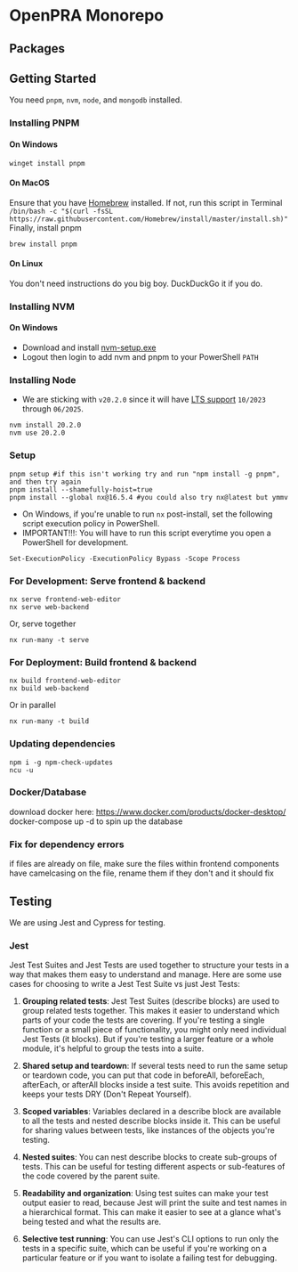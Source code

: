 # OpenPRA Monorepo

## Packages

## Getting Started

You need `pnpm`, `nvm`, `node`, and `mongodb` installed.

### Installing PNPM

#### On Windows

```shell
winget install pnpm
```

#### On MacOS

Ensure that you have [Homebrew](https://brew.sh) installed.
If not, run this script in Terminal `/bin/bash -c "$(curl -fsSL https://raw.githubusercontent.com/Homebrew/install/master/install.sh)"`
Finally, install pnpm

```shell
brew install pnpm
```

#### On Linux

You don't need instructions do you big boy. DuckDuckGo it if you do.

### Installing NVM

#### On Windows

- Download and install [nvm-setup.exe](https://github.com/coreybutler/nvm/releases)
- Logout then login to add nvm and pnpm to your PowerShell `PATH`

### Installing Node

- We are sticking with `v20.2.0` since it will have [LTS support](https://nodejs.dev/en/about/releases/) `10/2023` through `06/2025`.

```shell
nvm install 20.2.0
nvm use 20.2.0
```

### Setup

```shell
pnpm setup #if this isn't working try and run "npm install -g pnpm", and then try again
pnpm install --shamefully-hoist=true
pnpm install --global nx@16.5.4 #you could also try nx@latest but ymmv
```

- On Windows, if you're unable to run `nx` post-install, set the following script execution policy in PowerShell.
- IMPORTANT!!!: You will have to run this script everytime you open a PowerShell for development.

```shell
Set-ExecutionPolicy -ExecutionPolicy Bypass -Scope Process
```

### For Development: Serve frontend & backend

```shell
nx serve frontend-web-editor
nx serve web-backend
```

Or, serve together

```shell
nx run-many -t serve
```

### For Deployment: Build frontend & backend

```shell
nx build frontend-web-editor
nx build web-backend
```

Or in parallel

```shell
nx run-many -t build
```

### Updating dependencies

```shell
npm i -g npm-check-updates
ncu -u
```

### Docker/Database

download docker here: https://www.docker.com/products/docker-desktop/
docker-compose up -d to spin up the database


### Fix for dependency errors

if files are already on file, make sure the files within frontend components have camelcasing on the file, rename them if they don't and it should fix

## Testing
We are using Jest and Cypress for testing.

### Jest
Jest Test Suites and Jest Tests are used together to structure your tests in a way that makes them easy to understand and manage. Here are some use cases for choosing to write a Jest Test Suite vs just Jest Tests:

1. **Grouping related tests**: Jest Test Suites (describe blocks) are used to group related tests together. This makes 
it easier to understand which parts of your code the tests are covering. If you're testing a single function or a small
piece of functionality, you might only need individual Jest Tests (it blocks). But if you're testing a larger feature or a whole module, it's helpful to group the tests into a suite.

2. **Shared setup and teardown**: If several tests need to run the same setup or teardown code, you can put that code in
beforeAll, beforeEach, afterEach, or afterAll blocks inside a test suite. This avoids repetition and keeps your tests
DRY (Don't Repeat Yourself).

3. **Scoped variables**: Variables declared in a describe block are available to all the tests and nested describe
blocks inside it. This can be useful for sharing values between tests, like instances of the objects you're testing.

4. **Nested suites**: You can nest describe blocks to create sub-groups of tests. This can be useful for testing
different aspects or sub-features of the code covered by the parent suite.

5. **Readability and organization**: Using test suites can make your test output easier to read, because Jest will print
the suite and test names in a hierarchical format. This can make it easier to see at a glance what's being tested and what the results are.

6. **Selective test running**: You can use Jest's CLI options to run only the tests in a specific suite, which can be
useful if you're working on a particular feature or if you want to isolate a failing test for debugging.
